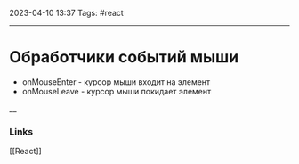 2023-04-10 13:37
Tags: #react 

---
# Обработчики событий мыши

- onMouseEnter - курсор мыши входит на элемент
- onMouseLeave - курсор мыши покидает элемент

__
### Links
[[React]]
